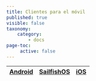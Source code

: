 ```yaml
---
title: Clientes para el móvil
published: true
visible: false
taxonomy:
    category:
        - docs
page-toc:
     active: false
---
```


|[**Android**](android)|[**SailfishOS**](sailfishos)|[**iOS**](ios)|
|:--:|:--:|:--:|
